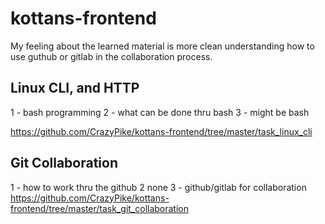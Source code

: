 # kottans-frontend

My feeling about the learned material is more clean understanding how to use guthub or gitlab in the collaboration process.

## Linux CLI, and HTTP
1 - bash programming 2 - what can be done thru bash 3 - might be bash

https://github.com/CrazyPike/kottans-frontend/tree/master/task_linux_cli

## Git Collaboration

1 - how to work thru the github 2 none 3 - github/gitlab for collaboration
https://github.com/CrazyPike/kottans-frontend/tree/master/task_git_collaboration
